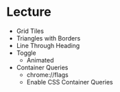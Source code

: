 # Lecture

- Grid Tiles
- Triangles with Borders
- Line Through Heading
- Toggle
  - Animated
- Container Queries
  - chrome://flags
  - Enable CSS Container Queries
